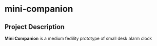 # mini-companion
## Project Description  
<b>Mini Companion</b> is a medium fedility prototype of small desk alarm clock

